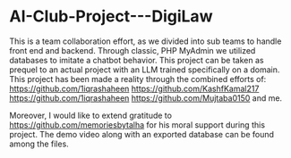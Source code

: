 # AI-Club-Project---DigiLaw
This is a team collaboration effort, as we divided into sub teams to handle front end and backend. Through classic, PHP MyAdmin we utilized databases to imitate a chatbot behavior. This project can be taken as prequel to an actual project with an LLM trained specifically on a domain. 
This project has been made a reality through the combined efforts of:
https://github.com/1iqrashaheen   https://github.com/KashfKamal217  https://github.com/1iqrashaheen  https://github.com/Mujtaba0150 and me.

Moreover, I would like to extend gratitude to https://github.com/memoriesbytalha for his moral support during this project.
The demo video along with an exported database can be found among the files.
